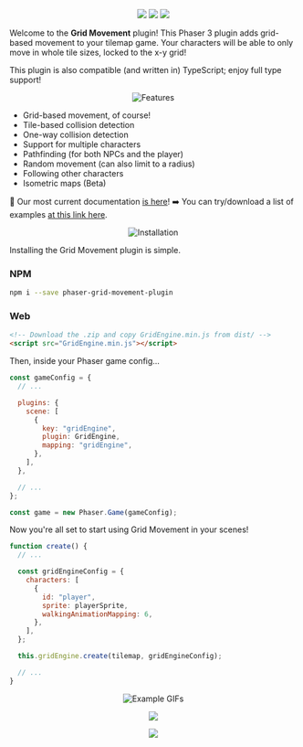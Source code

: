 <p align="center">
    <img src="https://img.shields.io/github/v/release/Annoraaq/phaser-grid-movement-plugin?style=for-the-badge&color=brightgreen">
    <img src="https://img.shields.io/github/stars/Annoraaq/phaser-grid-movement-plugin?style=for-the-badge&color=yellow">
    <img src="https://img.shields.io/badge/made%20with-TypeScript-blue?style=for-the-badge">
</p>

Welcome to the **Grid Movement** plugin! This Phaser 3 plugin adds grid-based movement to your tilemap game. Your characters will be able to only move in whole tile sizes, locked to the x-y grid!

This plugin is also compatible (and written in) TypeScript; enjoy full type support!

<p align="center">
    <img src="https://github.com/Annoraaq/phaser-grid-movement-plugin/blob/master/images/features-label.png" alt="Features" />
</p>

- Grid-based movement, of course!
- Tile-based collision detection
- One-way collision detection
- Support for multiple characters
- Pathfinding (for both NPCs and the player)
- Random movement (can also limit to a radius)
- Following other characters
- Isometric maps (Beta)

📖 Our most current documentation [is here](https://github.com/Annoraaq/phaser-grid-movement-plugin/wiki)!
➡️ You can try/download a list of examples [at this link here](https://annoraaq.github.io/phaser-grid-movement-plugin/examples/).

<p align="center">
    <img src="https://github.com/Annoraaq/phaser-grid-movement-plugin/blob/master/images/installation-label.png" alt="Installation" />
</p>

Installing the Grid Movement plugin is simple.

### NPM

```bash
npm i --save phaser-grid-movement-plugin
```

### Web

```html
<!-- Download the .zip and copy GridEngine.min.js from dist/ -->
<script src="GridEngine.min.js"></script>
```

Then, inside your Phaser game config...

```javascript
const gameConfig = {
  // ...

  plugins: {
    scene: [
      {
        key: "gridEngine",
        plugin: GridEngine,
        mapping: "gridEngine",
      },
    ],
  },

  // ...
};

const game = new Phaser.Game(gameConfig);
```

Now you're all set to start using Grid Movement in your scenes!

```javascript
function create() {
  // ...

  const gridEngineConfig = {
    characters: [
      {
        id: "player",
        sprite: playerSprite,
        walkingAnimationMapping: 6,
      },
    ],
  };

  this.gridEngine.create(tilemap, gridEngineConfig);

  // ...
}
```

<p align="center">
    <img src="https://github.com/Annoraaq/phaser-grid-movement-plugin/blob/master/images/gifs-label.png" alt="Example GIFs" />
</p>
<p align="center">
    <img src="https://github.com/Annoraaq/phaser-grid-movement-plugin/raw/master/images/movement.gif" />
</p>

<p align="center">
    <img src="https://github.com/Annoraaq/phaser-grid-movement-plugin/raw/master/images/radius-movement.gif" />
</p>
